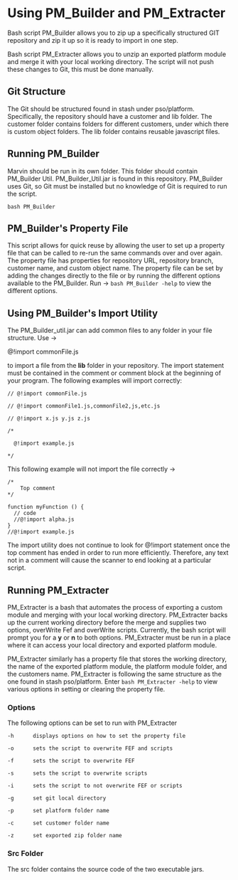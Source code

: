 Using PM_Builder and PM_Extracter
============

Bash script PM_Builder allows you to zip up a specifically structured GIT
repository and zip it up so it is ready to import in one step.

Bash script PM_Extracter allows you to unzip an exported platform module
and merge it with your local working directory. The script will not push these
changes to Git, this must be done manually. 

## Git Structure

The Git should be structured found in stash under pso/platform. Specifically,
the repository should have a customer and lib folder. The customer folder 
contains folders for different customers, under which there is custom object
folders. The lib folder contains reusable javascript files. 


## Running PM_Builder 

Marvin should be run in its own folder. This folder should contain PM_Builder Util.
PM_Builder_Util.jar is found in this repository. PM_Builder uses Git, so Git must be
installed but no knowledge of Git is required to run the script.

`bash PM_Builder `

## PM_Builder's Property File

This script allows for quick reuse by allowing the user to set up a property
file that can be called to re-run the same commands over and over again.
The property file has properties for repository URL, repository branch,
customer name, and custom object name. The property file can be set
by adding the changes directly to the file or by running the different
options available to the PM_Builder. Run -> `bash PM_Builder -help` to view the 
different options.

## Using PM_Builder's Import Utility

The PM_Builder_util.jar can add common files to any folder in your file structure. Use ->

@!import commonFile.js

to import a file from the **lib** folder in your repository. The import
statement must be contained in the comment or comment block at the beginning
of your program. The following examples will import correctly:

`// @!import commonFile.js`

`// @!import commonFile1.js,commonFile2,js,etc.js`

`// @!import x.js y.js z.js`

```
/*

  @!import example.js
  
*/
```

This following example will not import the file correctly ->

``` 
/*
    Top comment 
*/

function myFunction () {
  // code
  //@!import alpha.js
}
//@!import example.js
```

The import utility does not continue to look for @!import statement
once the top comment has ended in order to run more efficiently. Therefore,
any text not in a comment will cause the scanner to end looking at a 
particular script. 

## Running PM_Extracter

PM_Extracter is a bash that automates the process of exporting a custom module
and merging with your local working directory. PM_Extracter backs up the current
working directory before the merge and supplies two options, overWrite Fef and 
overWrite scripts. Currently, the bash script will prompt you for a **y** or **n** 
to both options. PM_Extracter must be run in a place where it can access your
local directory and exported platform module.

PM_Extracter similarly has a property file that stores the working directory, the
name of the exported platform module, the platform module folder, and the customers
name. PM_Extracter is following the same structure as the one found in stash pso/platform.
Enter `bash PM_Extracter -help` to view various options in setting or clearing the property
file. 

### Options 

The following options can be set to run with PM_Extracter

```
-h		displays options on how to set the property file

-o		sets the script to overwrite FEF and scripts

-f		sets the script to overwrite FEF

-s		sets the script to overwrite scripts

-i 		sets the script to not overwrite FEF or scripts 

-g		set git local directory

-p      set platform folder name

-c      set customer folder name 

-z      set exported zip folder name 

```

### Src Folder

The src folder contains the source code of the two executable jars.

